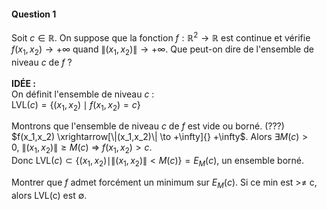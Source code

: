 #### **Question 1**

Soit $c \in \mathbb{R}$.
On suppose que la fonction $f:\mathbb{R}^2 \to \mathbb{R}$ est continue et vérifie
$f(x_1, x_2) \to +\infty$ quand $\|(x_1,x_2)\| \to +\infty$.
Que peut-on dire de l'ensemble de niveau $c$ de $f$ ?
<br><br>
**IDÉE :**<br>
On définit l'ensemble de niveau $c$ :<br>$\mathrm{LVL}(c) = \left\{ (x_1, x_2) \mid f(x_1,x_2) = c \right\}$

Montrons que l'ensemble de niveau $c$ de $f$ est vide ou borné. (???)<br>
$f(x_1,x_2) \xrightarrow[\|(x_1,x_2)\| \to +\infty]{} +\infty$. Alors $\exists M(c) > 0, \ \|(x_1,x_2)\| \geq M(c) \ \Rightarrow \ f(x_1,x_2) > c$.<br>
Donc $\mathrm{LVL}(c) \subset \left\{(x_1, x_2) \mid \|(x_1,x_2)\| < M(c) \right\} = E_M(c)$, un ensemble borné.

Montrer que $f$ admet forcément un minimum sur $E_M(c)$. Si ce min est >≠ c, alors LVL(c) est $\emptyset$.